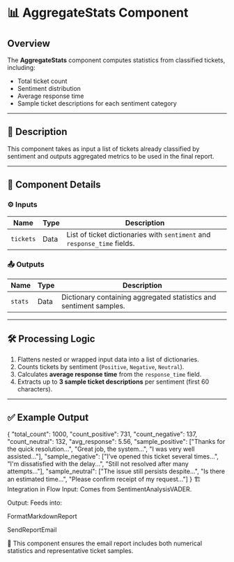 # 📊 AggregateStats Component

## Overview
The **AggregateStats** component computes statistics from classified tickets, including:
- Total ticket count
- Sentiment distribution
- Average response time
- Sample ticket descriptions for each sentiment category

---

## 📌 Description
This component takes as input a list of tickets already classified by sentiment and outputs aggregated metrics to be used in the final report.

---

## 🧩 Component Details

### ⚙️ Inputs
| Name      | Type | Description                                         |
|-----------|------|-----------------------------------------------------|
| `tickets` | Data | List of ticket dictionaries with `sentiment` and `response_time` fields. |

### 📤 Outputs
| Name   | Type | Description                                      |
|--------|------|--------------------------------------------------|
| `stats`| Data | Dictionary containing aggregated statistics and sentiment samples. |

---

## 🛠 Processing Logic
1. Flattens nested or wrapped input data into a list of dictionaries.  
2. Counts tickets by sentiment (`Positive`, `Negative`, `Neutral`).  
3. Calculates **average response time** from the `response_time` field.  
4. Extracts up to **3 sample ticket descriptions** per sentiment (first 60 characters).

---

## ✅ Example Output
{
  "total_count": 1000,
  "count_positive": 731,
  "count_negative": 137,
  "count_neutral": 132,
  "avg_response": 5.56,
  "sample_positive": ["Thanks for the quick resolution...", "Great job, the system...", "I was very well assisted..."],
  "sample_negative": ["I’ve opened this ticket several times...", "I'm dissatisfied with the delay...", "Still not resolved after many attempts..."],
  "sample_neutral": ["The issue still persists despite...", "Is there an estimated time...", "Please confirm receipt of my request..."]
}
🏗 Integration in Flow
Input: Comes from SentimentAnalysisVADER.

Output: Feeds into:

FormatMarkdownReport

SendReportEmail

📌 This component ensures the email report includes both numerical statistics and representative ticket samples.
